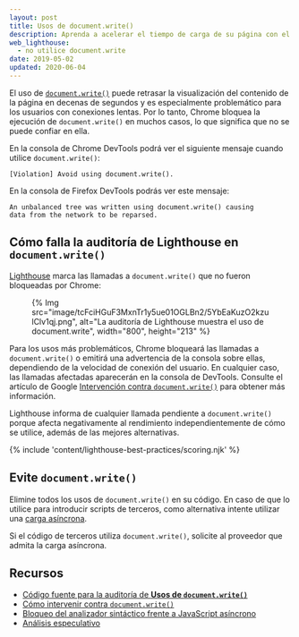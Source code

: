 ```yaml
---
layout: post
title: Usos de document.write()
description: Aprenda a acelerar el tiempo de carga de su página con el fin de evitar document.write().
web_lighthouse:
  - no utilice document.write
date: 2019-05-02
updated: 2020-06-04
---
```


El uso de [`document.write()`](https://developer.mozilla.org/docs/Web/API/Document/write) puede retrasar la visualización del contenido de la página en decenas de segundos y es especialmente problemático para los usuarios con conexiones lentas. Por lo tanto, Chrome bloquea la ejecución de `document.write()` en muchos casos, lo que significa que no se puede confiar en ella.

En la consola de Chrome DevTools podrá ver el siguiente mensaje cuando utilice `document.write()`:

```text
[Violation] Avoid using document.write().
```

En la consola de Firefox DevTools podrás ver este mensaje:

```text
An unbalanced tree was written using document.write() causing
data from the network to be reparsed.
```

## Cómo falla la auditoría de Lighthouse en `document.write()`

[Lighthouse](https://developer.chrome.com/docs/lighthouse/overview/) marca las llamadas a `document.write()` que no fueron bloqueadas por Chrome:

<figure>{% Img src="image/tcFciHGuF3MxnTr1y5ue01OGLBn2/5YbEaKuzO2kzulClv1qj.png", alt="La auditoría de Lighthouse muestra el uso de document.write", width="800", height="213" %}</figure>

Para los usos más problemáticos, Chrome bloqueará las llamadas a `document.write()` o emitirá una advertencia de la consola sobre ellas, dependiendo de la velocidad de conexión del usuario. En cualquier caso, las llamadas afectadas aparecerán en la consola de DevTools. Consulte el artículo de Google <a href="https://developers.google.com/web/updates/2016/08/removing-document-write" data-md-type="link">Intervención contra `document.write()`</a> para obtener más información.

Lighthouse informa de cualquier llamada pendiente a `document.write()` porque afecta negativamente al rendimiento independientemente de cómo se utilice, además de las mejores alternativas.

{% include 'content/lighthouse-best-practices/scoring.njk' %}

## Evite `document.write()`

Elimine todos los usos de `document.write()` en su código. En caso de que lo utilice para introducir scripts de terceros, como alternativa intente utilizar una [carga asíncrona](/critical-rendering-path-adding-interactivity-with-javascript/#parser-blocking-versus-asynchronous-javascript).

Si el código de terceros utiliza `document.write()`, solicite al proveedor que admita la carga asíncrona.

## Recursos

- [Código fuente para la auditoría de **Usos de `document.write()`**](https://github.com/GoogleChrome/lighthouse/blob/master/lighthouse-core/audits/dobetterweb/no-document-write.js)
- [Cómo intervenir contra `document.write()`](https://developer.chrome.com/blog/removing-document-write/)
- [Bloqueo del analizador sintáctico frente a JavaScript asíncrono](/critical-rendering-path-adding-interactivity-with-javascript/#parser-blocking-versus-asynchronous-javascript)
- [Análisis especulativo](https://developer.mozilla.org/docs/Glossary/speculative_parsing)
